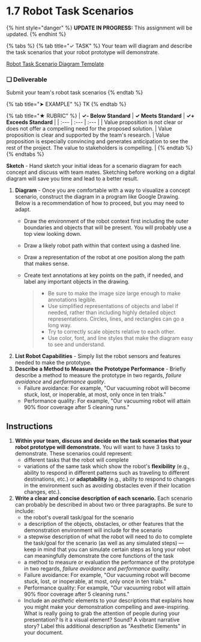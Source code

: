 # 1.7 Robot Task Scenarios

{% hint style="danger" %}
**UPDATE IN PROGRESS:** This assignment will be updated.
{% endhint %}

{% tabs %}
{% tab title="✓ TASK" %}
Your team will diagram and describe the task scenarios that your robot prototype will demonstrate.

[Robot Task Scenario Diagram Template](https://drive.google.com/open?id=1fqNABZjAmwUlYZkKo7XfT7m5DdAr7oB_JXSz5JRYq8U)

### **❏ Deliverable**

Submit your team's robot task scenarios
{% endtab %}

{% tab title="➤ EXAMPLE" %}
TK
{% endtab %}

{% tab title="★ RUBRIC" %}
| **✓- Below Standard** | **✓ Meets Standard** | **✓+ Exceeds Standard** |
| :--- | :--- | :--- |
| Value proposition is not clear or does not offer a compelling need for the proposed solution. | Value proposition is clear and supported by the team's research. | Value proposition is especially convincing and generates anticipation to see the rest of the project. The value to stakeholders is compelling. |
{% endtab %}
{% endtabs %}



**Sketch** - Hand sketch your initial ideas for a scenario diagram for each concept and discuss with team mates. Sketching before working on a digital diagram will save you time and lead to a better result.

1. **Diagram** - Once you are comfortable with a way to visualize a concept scenario, construct the diagram in a program like Google Drawing. Below is a recommendation of how to proceed, but you may need to adapt.
   * Draw the environment of the robot context first including the outer boundaries and objects that will be present. You will probably use a top view looking down.
   * Draw a likely robot path within that context using a dashed line.
   * Draw a representation of the robot at one position along the path that makes sense.
   * Create text annotations at key points on the path, if needed, and label any important objects in the drawing.

     > * Be sure to make the image size large enough to make annotations legible.
     > * Use simplified representations of objects and label if needed, rather than including highly detailed object representations. Circles, lines, and rectangles can go a long way.
     > * Try to correctly scale objects relative to each other.
     > * Use color, font, and line styles that make the diagram easy to see and understand.
2. **List Robot Capabilities** - Simply list the robot sensors and features needed to make the prototype.
3. **Describe a Method to Measure the Prototype Performance** - Briefly describe a method to measure the prototype in two regards, _failure avoidance_ and _performance quality_.
   * Failure avoidance: For example, "Our vacuuming robot will become stuck, lost, or inoperable, at most, only once in ten trials."
   * Performance quality: For example, "Our vacuuming robot will attain 90% floor coverage after 5 cleaning runs."

## Instructions

1. **Within your team, discuss and decide on the task scenarios that your robot prototype will demonstrate.** You will want to have 3 tasks to demonstrate. These scenarios could represent:
   * different tasks that the robot will complete
   * variations of the same task which show the robot's **flexibility** \(e.g., ability to respond in different patterns such as traveling to different destinations, etc.\) or **adaptability** \(e.g., ability to respond to changes in the environment such as avoiding obstacles even if their location changes, etc.\).
2. **Write a clear and concise description of each scenario.** Each scenario can probably be described in about two or three paragraphs. Be sure to include:
   * the robot's overall task/goal for the scenario
   * a description of the objects, obstacles, or other features that the demonstration environment will include for the scenario
   * a stepwise description of what the robot will need to do to complete the task/goal for the scenario \(as well as any simulated steps\) — keep in mind that you can simulate certain steps as long your robot can meaningfully demonstrate the core functions of the task
   * a method to measure or evaluation the performance of the prototype in two regards, _failure avoidance_ and _performance quality_.
   * Failure avoidance: For example, "Our vacuuming robot will become stuck, lost, or inoperable, at most, only once in ten trials."
   * Performance quality: For example, "Our vacuuming robot will attain 90% floor coverage after 5 cleaning runs."
   * Include an _aesthetic_ elements to your descriptions that explains how you might make your demonstration compelling and awe-inspiring. What is really going to grab the attention of people during your presentation? Is it a visual element? Sound? A vibrant narrative story? Label this additional description as "Aesthetic Elements" in your document.

